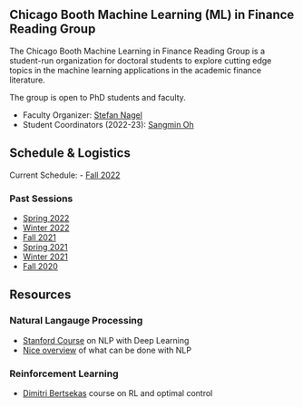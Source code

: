 ## Chicago Booth Machine Learning (ML) in Finance Reading Group

The Chicago Booth Machine Learning in Finance Reading Group is a student-run organization for doctoral students to explore cutting edge topics in the machine learning applications in the academic finance literature.

The group is open to PhD students and faculty.
- Faculty Organizer: [Stefan Nagel](https://voices.uchicago.edu/stefannagel/)
- Student Coordinators (2022-23): [Sangmin Oh](https://sangmino.github.io/)

## Schedule & Logistics
Current Schedule: - [Fall 2022](2022F.md)

### Past Sessions
- [Spring 2022](2022S.md)
- [Winter 2022](2022W.md)
- [Fall 2021](2021F.md)
- [Spring 2021](2021S.md)
- [Winter 2021](2020W.md)
- [Fall 2020](2020F.md)

## Resources
### Natural Langauge Processing
- [Stanford Course](https://web.stanford.edu/class/cs224n/index.html#schedule) on NLP with Deep Learning
- [Nice overview](https://xcorr.net/2022/05/30/large-language-models-will-change-science) of what can be done with NLP

### Reinforcement Learning
- [Dimitri Bertsekas](http://web.mit.edu/dimitrib/www/RLbook.html) course on RL and optimal control
